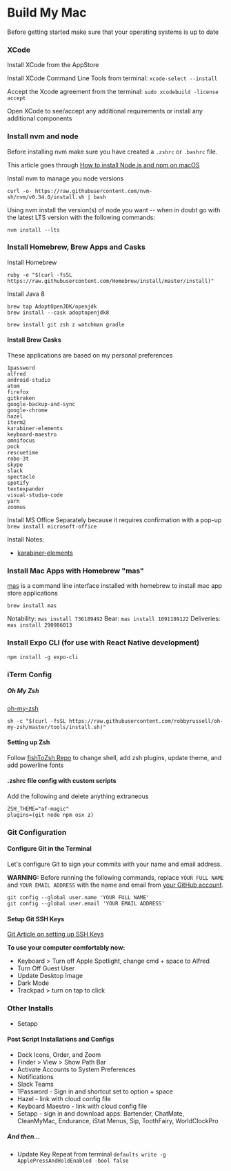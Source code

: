 # Build My Mac

Before getting started make sure that your operating systems is up to date
### XCode

Install XCode from the AppStore

Install XCode Command Line Tools from terminal: `xcode-select --install`

Accept the Xcode agreement from the terminal: `sudo xcodebuild -license accept`

Open XCode to see/accept any additional requirements or install any additional components

### Install nvm and node

Before installing nvm make sure you have created a `.zshrc` or `.bashrc` file. 

This article goes through [How to install Node.js and npm on macOS](https://www.newline.co/@Adele/how-to-install-nodejs-and-npm-on-macos--22782681)


Install nvm to manage you node versions
```
curl -o- https://raw.githubusercontent.com/nvm-sh/nvm/v0.34.0/install.sh | bash
```

Using nvm install the version(s) of node you want -- when in doubt go with the latest LTS version with the following commands:

```
nvm install --lts
```

### Install Homebrew, Brew Apps and Casks

Install Homebrew
```
ruby -e "$(curl -fsSL https://raw.githubusercontent.com/Homebrew/install/master/install)"
```

Install Java 8
```
brew tap AdoptOpenJDK/openjdk
brew install --cask adoptopenjdk8
```

```
brew install git zsh z watchman gradle
```

#### Install Brew Casks
These applications are based on my personal preferences

```brew install
1password
alfred
android-studio
atom
firefox
gitkraken
google-backup-and-sync
google-chrome
hazel
iterm2
karabiner-elements
keyboard-maestro
omnifocus
pock
rescuetime
robo-3t
skype
slack
spectacle
spotify
textexpander
visual-studio-code
yarn
zoomus
```

Install MS Office Separately because it requires confirmation with a pop-up
`brew install microsoft-office`

Install Notes: 
- [karabiner-elements](https://karabiner-elements.pqrs.org/docs/getting-started/installation/)

### Install Mac Apps with Homebrew "mas"
[mas](https://github.com/mas-cli/mas) is a command line interface installed with homebrew to install mac app store applications 

```brew install mas```

Notability: `mas install 736189492`
Bear: `mas install 1091189122`
Deliveries: `mas install 290986013`


### Install Expo CLI (for use with React Native development)
`npm install -g expo-cli`

### iTerm Config

##### Oh My Zsh
[oh-my-zsh](https://github.com/robbyrussell/oh-my-zsh)

```
sh -c "$(curl -fsSL https://raw.githubusercontent.com/robbyrussell/oh-my-zsh/master/tools/install.sh)"
```

#### Setting up Zsh
Follow [fishToZsh Repo](https://github.com/thacherT1D/fishToZsh) to change shell, add zsh plugins, update theme, and add powerline fonts

#### .zshrc file config with custom scripts
Add the following and delete anything extraneous

```
ZSH_THEME="af-magic"
plugins=(git node npm osx z)
```

### Git Configuration
#### Configure Git in the Terminal
Let's configure Git to sign your commits with your name and email address.

**WARNING:** Before running the following commands, replace `YOUR FULL NAME` and `YOUR EMAIL ADDRESS` with the name and email from [your GitHub account](https://github.com/settings/profile).

```
git config --global user.name 'YOUR FULL NAME'
git config --global user.email 'YOUR EMAIL ADDRESS'
```

#### Setup Git SSH Keys
[Git Article on setting up SSH Keys](https://help.github.com/articles/connecting-to-github-with-ssh/)


**To use your computer comfortably now:**
- Keyboard > Turn off Apple Spotlight, change cmd + space to Alfred
- Turn Off Guest User
- Update Desktop Image
- Dark Mode
- Trackpad > turn on tap to click


### Other Installs
- Setapp

#### Post Script Installations and Configs
- Dock Icons, Order, and Zoom
- Finder > View > Show Path Bar
- Activate Accounts to System Preferences
- Notifications
- Slack Teams
- 1Password - Sign in and shortcut set to option + space
- Hazel - link with cloud config file
- Keyboard Maestro - link with cloud config file
- Setapp - sign in and download apps: Bartender, ChatMate, CleanMyMac, Endurance, iStat Menus, Sip, ToothFairy, WorldClockPro

##### And then...

- Update Key Repeat from terminal ```defaults write -g ApplePressAndHoldEnabled -bool false```